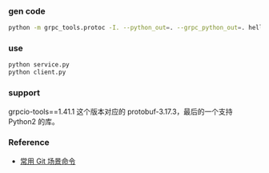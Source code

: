 ### gen code

```bash
python -m grpc_tools.protoc -I. --python_out=. --grpc_python_out=. hello_bilibili.proto
```

### use

```bash
python service.py
python client.py
```

### support

  grpcio-tools==1.41.1 这个版本对应的 protobuf-3.17.3，最后的一个支持 Python2 的库。


### Reference
- [常用 Git 场景命令](/notes/git.md)
